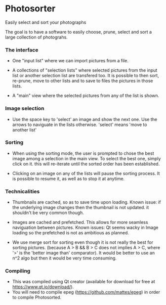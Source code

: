 # Photosorter
Easily select and sort your photographs

The goal is to have a software to easily choose, prune, select and sort a large collection of photograhs.

### The interface
* One "input list" where we can import pictures from a file.

* A collections of "selection lists" where selected pictures from the input list or another selection list are transfered too. 
  It is possible to then sort, re-prune, move to other lists and to save to files the pictures in those lists.
  
* A "main" view where the selected pictures from any of the list is shown.

### Image selection
* Use the space key to 'select' an image and show the next one. Use the arrows to naviguate in the lists otherwise. 
 'select' means 'move to another list'

### Sorting
* When using the sorting mode, the user is prompted to chose the best image among a selection
 in the main view. To select the best one, simply click on it.
 this will re-iterate until the sorted order has been established.
 
* Clicking on an image on any of the lists will pause the sorting process. It is possible to resume it, as well as to stop it at anytime.

### Technicalities
* Thumbnails are cached, so as to save time upon loading.
  Known issue: if the underlying image changes then the thumbnail is not updated. it shouldn't be very common though.
  
* Images are cached and prefetched. This allows for more seamless naviguation between pictures.
  Known issues: Qt seems wacky in Image loading so the prefetched is not as ambitious as planned.
  
* We use merge sort for sorting even though it is not really the best for sorting pictures.
  (because A > B && B > C does not implies A > C, where '>' is the 'better image than' comparator).
 It would be better to use an n^2 algo but then it would be very time consuming.

### Compiling
* This was compiled using Qt creator (available for download for free at https://www.qt.io/download/).
* You will need to compile epeg (https://github.com/mattes/epeg) in order to compile Photosorted.
